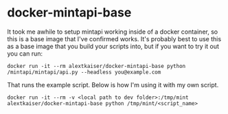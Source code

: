 # docker-mintapi-base

It took me awhile to setup mintapi working inside of a docker container, so this is a base image that I've confirmed works. It's probably best to use this as a base image that you build your scripts into, but if you want to try it out you can run:

`docker run -it --rm alextkaiser/docker-mintapi-base python /mintapi/mintapi/api.py --headless you@example.com`

That runs the example script. Below is how I'm using it with my own script.

`docker run -it --rm -v <local path to dev folder>:/tmp/mint alextkaiser/docker-mintapi-base python /tmp/mint/<script_name>`
